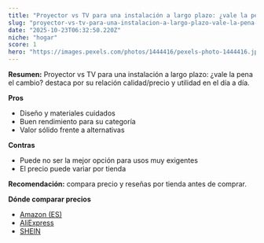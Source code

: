 ```yaml
---
title: "Proyector vs TV para una instalación a largo plazo: ¿vale la pena el cambio?"
slug: "proyector-vs-tv-para-una-instalacion-a-largo-plazo-vale-la-pena-el-cambio"
date: "2025-10-23T06:32:50.220Z"
niche: "hogar"
score: 1
hero: "https://images.pexels.com/photos/1444416/pexels-photo-1444416.jpeg?auto=compress&cs=tinysrgb&fit=crop&h=627&w=1200&auto=compress&cs=tinysrgb&w=1200&h=675&fit=crop"
---
```


**Resumen:** Proyector vs TV para una instalación a largo plazo: ¿vale la pena el cambio? destaca por su relación calidad/precio y utilidad en el día a día.

**Pros**
- Diseño y materiales cuidados
- Buen rendimiento para su categoría
- Valor sólido frente a alternativas

**Contras**
- Puede no ser la mejor opción para usos muy exigentes
- El precio puede variar por tienda

**Recomendación:** compara precio y reseñas por tienda antes de comprar.

**Dónde comparar precios**
- [Amazon (ES)](https://www.amazon.es/s?k=Proyector%20vs%20TV%20para%20una%20instalaci%C3%B3n%20a%20largo%20plazo%3A%20%C2%BFvale%20la%20pena%20el%20cambio%3F&tag=teknovashop25-21)
- [AliExpress](https://www.aliexpress.com/wholesale?SearchText=Proyector%20vs%20TV%20para%20una%20instalaci%C3%B3n%20a%20largo%20plazo%3A%20%C2%BFvale%20la%20pena%20el%20cambio%3F)
- [SHEIN](https://www.shein.com/pdsearch/Proyector%20vs%20TV%20para%20una%20instalaci%C3%B3n%20a%20largo%20plazo%3A%20%C2%BFvale%20la%20pena%20el%20cambio%3F)